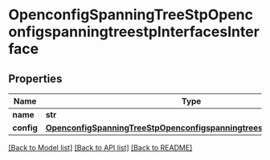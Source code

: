 # OpenconfigSpanningTreeStpOpenconfigspanningtreestpInterfacesInterface

## Properties
Name | Type | Description | Notes
------------ | ------------- | ------------- | -------------
**name** | **str** |  | 
**config** | [**OpenconfigSpanningTreeStpOpenconfigspanningtreestpInterfacesConfig**](OpenconfigSpanningTreeStpOpenconfigspanningtreestpInterfacesConfig.md) |  | [optional] 

[[Back to Model list]](../README.md#documentation-for-models) [[Back to API list]](../README.md#documentation-for-api-endpoints) [[Back to README]](../README.md)


